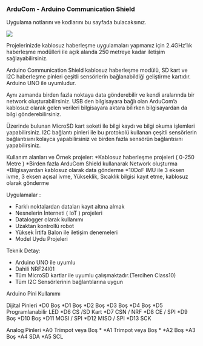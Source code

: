 ### ArduCom - Arduino Communication Shield

Uygulama notlarını ve kodlarını bu sayfada bulacaksınız. 


![](https://camo.githubusercontent.com/ba5fcf3d3f206b85e9e18cdf34eedb6bf2711597/68747470733a2f2f74696e796a70672e636f6d2f736974652f6f75747075742f66747365686d756668316d316d626a642e706e672f61726475436f6d2e706e67)


Projelerinizde kablosuz haberleşme uygulamaları yapmanız için 2.4GHz’lık haberleşme modülleri ile açık alanda 250 metreye kadar iletişim sağlayabilirsiniz.

Arduino Communication Shield kablosuz haberleşme modülü, SD kart ve I2C haberleşme pinleri çeşitli sensörlerin bağlanabildiği geliştirme kartıdır. Arduino UNO ile uyumludur.

Aynı zamanda birden fazla noktaya data gönderebilir ve kendi aralarında bir network oluşturabilirsiniz. USB den bilgisayara bağlı olan ArduCom’a kablosuz olarak gelen verileri bilgisayara aktara bilirken bilgisayardan da bilgi gönderebilirsiniz.

Üzerinde bulunan MicroSD kart soketi ile bilgi kaydı ve bilgi okuma işlemleri yapabilirsiniz. I2C bağlantı pinleri ile bu protokolü kullanan çeşitli sensörlerin bağlantısını kolayca yapabilirsiniz ve birden fazla sensörün bağlantısını yapabilirsiniz.

Kullanım alanları ve Örnek projeler: *Kablosuz haberleşme projeleri ( 0-250 Metre ) *Birden fazla ArduCom Shield kullanarak Network oluşturma *Bilgisayardan kablosuz olarak data gönderme *10DoF IMU ile 3 eksen ivme, 3 eksen açısal ivme, Yükseklik, Sıcaklık bilgisi kayıt etme, kablosuz olarak gönderme

Uygulamalar : 

* Farklı noktalardan dataları kayıt altına almak
* Nesnelerin İnterneti ( IoT ) projeleri
* Datalogger olarak kullanımı
* Uzaktan kontrollü robot
* Yüksek İrtifa Balon ile iletişim denemeleri
* Model Uydu Projeleri

Teknik Detay:

* Arduino UNO ile uyumlu
* Dahili NRF24l01
* Tüm MicroSD kartlar ile uyumlu çalışmaktadır.(Tercihen Class10)
* Tüm I2C Sensörlerinin bağlantılarına uygun


Arduino Pini	Kullanımı

Dijital Pinleri
*D0	Boş
*D1	Boş
*D2	Boş
*D3	Boş
*D4	Boş
*D5	Programlanabilir LED
*D6	CS /SD Kart
*D7	CSN / NRF
*D8	CE / SPI
*D9	Boş
*D10	Boş
*D11	MOSI / SPI
*D12	MISO / SPI
*D13	SCK

Analog Pinleri
*A0	Trimpot veya Boş *
*A1	Trimpot veya Boş *
*A2	Boş
*A3	Boş
*A4	SDA
*A5	SCL
